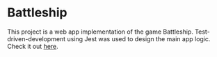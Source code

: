 # Battleship

This project is a web app implementation of the game Battleship. Test-driven-development using Jest was used to design the main app logic. Check it out [here](https://xiao-meng1.github.io/battleship/).
